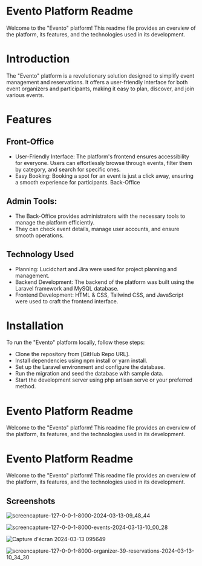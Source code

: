 
# Evento Platform Readme

Welcome to the "Evento" platform! This readme file provides an overview of the platform, its features, and the technologies used in its development.



# Introduction

The "Evento" platform is a revolutionary solution designed to simplify event management and reservations. It offers a user-friendly interface for both event organizers and participants, making it easy to plan, discover, and join various events.


# Features
## Front-Office
 * User-Friendly Interface: The platform's frontend ensures accessibility for everyone. Users can effortlessly browse through events, filter them by category, and search for specific ones.
* Easy Booking: Booking a spot for an event is just a click away, ensuring a smooth experience for participants.
Back-Office
## Admin Tools: 
* The Back-Office provides administrators with the necessary tools to manage the platform efficiently. 
* They can check event details, manage user accounts, and ensure smooth operations.
## Technology Used
* Planning: Lucidchart and Jira were used for project planning and management.
* Backend Development: The backend of the platform was built using the Laravel framework and MySQL database.
* Frontend Development: HTML & CSS, Tailwind CSS, and JavaScript were used to craft the frontend interface.

# Installation
To run the "Evento" platform locally, follow these steps:

* Clone the repository from [GitHub Repo URL].
* Install dependencies using npm install or yarn install.
* Set up the Laravel environment and configure the database.
* Run the migration and seed the database with sample data.
* Start the development server using php artisan serve or your preferred method.
# Evento Platform Readme

Welcome to the "Evento" platform! This readme file provides an overview of the platform, its features, and the technologies used in its development.



# Evento Platform Readme

Welcome to the "Evento" platform! This readme file provides an overview of the platform, its features, and the technologies used in its development.



## Screenshots
![screencapture-127-0-0-1-8000-2024-03-13-09_48_44](https://github.com/khalid-oukha/evento/assets/144746719/20544f69-05bb-46d9-92b3-43f0ac01261b)

![screencapture-127-0-0-1-8000-events-2024-03-13-10_00_28](https://github.com/khalid-oukha/evento/assets/144746719/34016e46-a761-4701-b83a-a99f04ea3940)

![Capture d'écran 2024-03-13 095649](https://github.com/khalid-oukha/evento/assets/144746719/f20b57f1-0d75-4ac6-8ff3-49bea21f55eb)


![screencapture-127-0-0-1-8000-organizer-39-reservations-2024-03-13-10_34_30](https://github.com/khalid-oukha/evento/assets/144746719/0f1e384c-ff61-43cf-8df6-b74217070ae4)


